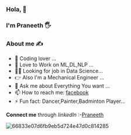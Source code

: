 ### Hola, 👋
### I'm Praneeth :raised_hand_with_fingers_splayed:

### About me :writing_hand:
- 🔭 Coding lover ...
- 🌱 Love to Work on ML,DL,NLP ...
- :man_scientist: Looking for job in Data Science...
- :point_right: Also I'm a Mechanical Engineer ...
- 💬 Ask me about Everything You want ...
- 📫 How to reach me: [facebook](https://www.facebook.com/praneethkumar88/...)
- ⚡ Fun fact: Dancer,Painter,Badminton Player...

__Connect me__ through _linkedln_ :-[Praneeth](https://www.linkedin.com/in/praneeth-kumar-84a15317b)

![66833e07d6fb9eb5d724e47d0c814285](https://user-images.githubusercontent.com/64009514/102066398-c847f780-3e1f-11eb-8cb8-b9e5be919da2.gif)
